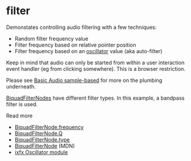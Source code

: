 # filter

Demonstates controlling audio filtering with a few techniques:
* Random filter frequency value
* Filter frequency based on relative pointer position
* Filter frequency based on an [oscillator](https://ixfx.fun/modulation/oscillator/) value (aka auto-filter)

Keep in mind that audio can only be started from within a user interaction event handler (eg from clicking somewhere). This is a browser restriction.

Please see [Basic Audio sample-based](../Basic-Audio-Sample.md) for more on the plumbing underneath.

[BiquadFilterNodes](https://developer.mozilla.org/en-US/docs/Web/API/BiquadFilterNode) have different filter types. In this example, a bandpass filter is used.

Read more
* [BiquadFilterNode.frequency](https://developer.mozilla.org/en-US/docs/Web/API/BiquadFilterNode/frequency)
* [BiquadFilterNode.Q](https://developer.mozilla.org/en-US/docs/Web/API/BiquadFilterNode/Q)
* [BiquadFilterNode.type](https://developer.mozilla.org/en-US/docs/Web/API/BiquadFilterNode/type)
* [BiquadFilterNode](https://developer.mozilla.org/en-US/docs/Web/API/BiquadFilterNode) (MDN)
* [ixfx Oscillator module](https://ixfx.fun/modulation/oscillator/)

